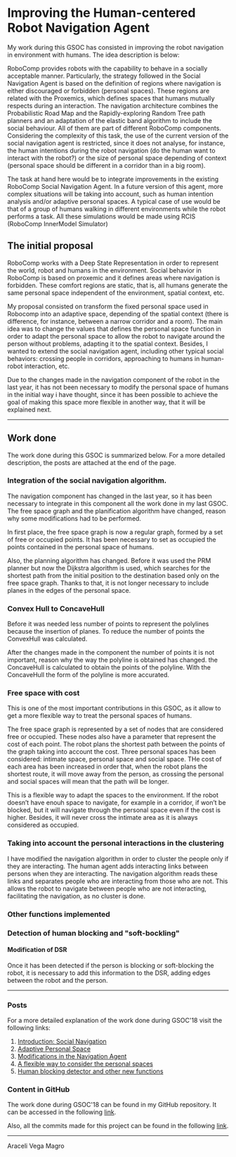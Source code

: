 #  Improving the Human-centered Robot Navigation Agent

My work during this GSOC has consisted in improving the robot navigation in environment with humans. The idea description is below:

RoboComp provides robots with the capability to behave in a socially acceptable manner. Particularly, the strategy followed in the Social Navigation Agent is based on the definition of regions where navigation is either discouraged or forbidden (personal spaces). These regions are related with the Proxemics, which defines spaces that humans mutually respects during an interaction. The navigation architecture combines the Probabilistic Road Map and the Rapidly-exploring Random Tree path planners and an adaptation of the elastic band algorithm to include the social behaviour. All of them are part of different RoboComp components. Considering the complexity of this task, the use of the current version of the social navigation agent is restricted, since it does not analyse, for instance, the human intentions during the robot navigation (do the human want to interact with the robot?) or the size of personal space depending of context (personal space should be different in a corridor than in a big room).

The task at hand here would be to integrate improvements in the existing RoboComp Social Navigation Agent. In a future version of this agent, more complex situations will be taking into account, such as human intention analysis and/or adaptive personal spaces. A typical case of use would be that of a group of humans walking in different environments while the robot performs a task. All these simulations would be made using RCIS (RoboComp InnerModel Simulator)


## The initial proposal

RoboComp works with a Deep State Representation in order to represent the world, robot and humans in the environment. Social behavior in RoboComp is based on proxemic and  it defines areas where navigation is forbidden. These comfort regions are static, that is, all humans generate the same personal space independent of the environment, spatial context, etc.
 
My proposal consisted on transform the fixed personal space used in Robocomp into an adaptive space, depending of the spatial context (there is difference, for instance, between a narrow corridor and a room). The main idea was to change the values that defines the personal space function in order to adapt the personal space to allow the robot to navigate around the person without problems, adapting it to the spatial context. Besides, I wanted to extend the social navigation agent, including other typical social behaviors: crossing people in corridors, approaching to humans in human-robot interaction, etc.   

Due to the changes made in the navigation component of the robot in the last year, it has not been necessary to modify the personal space of humans in the initial way i have thought, since it has been possible to achieve the goal of making this space more flexible in another way, that it will be explained next. 

***

## Work done 

The work done during this GSOC is summarized below. For a more detailed description, the posts are attached at the end of the page.

### Integration of the social navigation algorithm. 

The navigation component has changed in the last year, so it has been necessary to integrate in this component all the work done in my last GSOC. The free space graph and the planification algorithm have changed, reason why some modifications had to be performed. 

In first place, the free space graph is now a regular graph, formed by a set of free or occupied points. It has been necessary to set as occupied the points contained in the personal space of humans.

Also, the planning algorithm has changed. Before it was used the PRM planner but now the Dijkstra algorithm is used, which searches for the shortest path from the initial position to the destination based only on the free space graph. Thanks to that, it is not longer necessary to include planes in the edges of the personal space.

### Convex Hull to ConcaveHull 

Before it was needed less number of points to represent the polylines because the insertion of planes. To reduce the number of points the ConvexHull was calculated.

After the changes made in the component the number of points it is not important, reason why the way the polyline is obtained has changed. the ConcaveHull is calculated to obtain the points of the polyline. With the ConcaveHull the form of the polyline is more accurated.

### Free space with cost

This is one of the most important contributions in this GSOC, as it allow to get a more flexible way to treat the personal spaces of humans.

The free space graph is represented by a set of nodes that are considered free or occupied. These nodes also have a parameter that represent the cost of each point. The robot plans the shortest path between the points of the graph taking into account the cost.
Three personal spaces has been considered: intimate space, personal space and social space. THe cost of each area has been increased in order that, when the robot plans the shortest route, it will move away from the person, as crossing the personal and social spaces will mean that the path will be longer.

This is a flexible way to adapt the spaces to the environment. If the robot doesn’t have enouh space to navigate, for example in a corridor, if won’t be blocked, but it will navigate through the personal space even if the cost is higher. Besides, it will never cross the intimate area as it is always considered as occupied.


### Taking into account the personal interactions in the clustering

I have modified the navigation algorithm in order to cluster the people only if they are interacting.  The human agent adds interacting links between persons when they are interacting. The navigation algorithm reads these links and separates people who are interacting from those who are not. This allows the robot to navigate between people who are not interacting, facilitating the navigation, as no cluster is done.

### Other functions implemented

### Detection of human blocking and "soft-bockling"

#### Modification of DSR 

Once it has been detected if the person is blocking or soft-blocking the robot, it is necessary to add this information to the DSR, adding edges between the robot and the person. 

***

### Posts
For a more detailed explanation of the work done during GSOC'18 visit the following links:
1. [Introduction: Social Navigation](/web/gsoc/2018/araceli_vega_magro/post1)
2. [Adaptive Personal Space](/web/gsoc/2018/araceli_vega_magro/post2)
3. [Modifications in the Navigation Agent](/web/gsoc/2018/araceli_vega_magro/post3)
4. [A flexible way to consider the personal spaces](/web/gsoc/2018/araceli_vega_magro/post4)
5. [Human blocking detector and other new functions](/web/gsoc/2018/araceli_vega_magro/post5)

### Content in GitHub
The work done during GSOC'18 can be found in my GitHub repository. It can be accessed in the following [link](https://github.com/aracelivegamagro/robocomp-shelly). 

Also, all the commits made for this project can be found in the following [link](https://github.com/aracelivegamagro/robocomp-shelly/commits/master). 


***
Araceli Vega Magro

